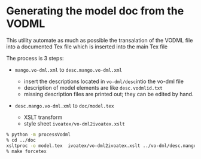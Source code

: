 # Generating the model doc from the VODML


This utility automate as much as possible the transalation of the VODML 
file into a documented Tex file which is inserted into the main Tex file

The process is 3 steps:
- `mango.vo-dml.xml` to `desc.mango.vo-dml.xml` 
  - insert the descriptions located in `vo-dml/desc`intio the vo-dml file
  - description of model elements are like `desc.vodmlid.txt`
  - missing description files are printed out; they can be edited by hand.
  
- `desc.mango.vo-dml.xml` to `doc/model.tex` 
  - XSLT transform
  - style sheet `ivoatex/vo-dml2ivoatex.xslt`


```bash
% python -m processVodml
% cd ../doc
xsltproc -o model.tex  ivoatex/vo-dml2ivoatex.xslt ../vo-dml/desc.mango.vo-dml.xml
% make forcetex
```
